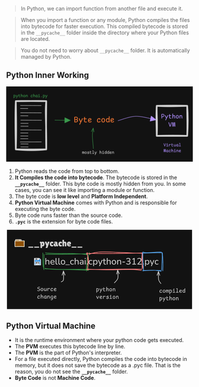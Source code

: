 > In Python, we can import function from another file and execute it.

> When you import a function or any module, Python compiles the files into bytecode for faster execution. This compiled bytecode is stored in the `__pycache__` folder inside the directory where your Python files are located.

> You do not need to worry about `__pycache__` folder. It is automatically managed by Python.

## Python Inner Working

![](/images/inner_working.png)

1. Python reads the code from top to bottom.
2. **It Compiles the code into bytecode**. The bytecode is stored in the **`__pycache__`** folder. This byte code is mostly hidden from you. In some cases, you can see it like importing a module or function.
3. The byte code is **low level** and **Platform Independent**.
4. **Python Virtual Machine** comes with Python and is responsible for executing the byte code.
5. Byte code runs faster than the source code.
6. **`.pyc`** is the extension for byte code files.

<center><img src="../images/pycache_folder.png" width="500px"/></center>

## Python Virtual Machine

-   It is the runtime environment where your python code gets executed.
-   The **PVM** executes this bytecode line by line.
-   The **PVM** is the part of Python's interpreter.
-   For a file executed directly, Python compiles the code into bytecode in memory, but it does not save the bytecode as a .pyc file. That is the reason, you do not see the **`__pycache__`** folder.
-   **Byte Code** is not **Machine Code**.

